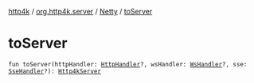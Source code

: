 [http4k](../../index.md) / [org.http4k.server](../index.md) / [Netty](index.md) / [toServer](./to-server.md)

# toServer

`fun toServer(httpHandler: `[`HttpHandler`](../../org.http4k.core/-http-handler.md)`?, wsHandler: `[`WsHandler`](../../org.http4k.websocket/-ws-handler.md)`?, sse: `[`SseHandler`](../../org.http4k.sse/-sse-handler.md)`?): `[`Http4kServer`](../-http4k-server/index.md)
